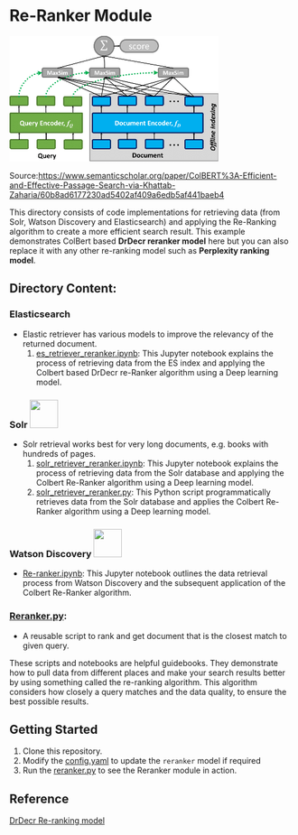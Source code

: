 # Re-Ranker Module

![ColBERT Framework](https://raw.githubusercontent.com/stanford-futuredata/ColBERT/master/docs/images/ColBERT-Framework-MaxSim-W370px.png)

Source:https://www.semanticscholar.org/paper/ColBERT%3A-Efficient-and-Effective-Passage-Search-via-Khattab-Zaharia/60b8ad6177230ad5402af409a6edb5af441baeb4

This directory consists of code implementations for retrieving data (from Solr, Watson Discovery and Elasticsearch) and applying the Re-Ranking algorithm to create a more efficient search result. This example demonstrates ColBert based **DrDecr reranker model** here but you can also replace it with any other re-ranking model such as **Perplexity ranking model**.

## Directory Content:

### Elasticsearch
- Elastic retriever has various models to improve the relevancy of the returned document.
    1. [es_retriever_reranker.ipynb](../3.%20Re-ranker/Elastic%20Search/es_%20reteriver_reranker.ipynb): This Jupyter notebook explains the process of retrieving data from the ES index and applying the Colbert based DrDecr re-Ranker algorithm using a Deep learning model.

### Solr <img src="https://norconex.com/wp-content/uploads/Solr_Logo_on_white_web.png" height="50" width="50"> 
- Solr retrieval works best for very long documents, e.g. books with hundreds of pages. 
    1. [solr_retriever_reranker.ipynb](../3.%20Re-ranker/Solr/solr_retriever_reranker.ipynb): This Jupyter notebook explains the process of retrieving data from the Solr database and applying the Colbert Re-Ranker algorithm using a Deep learning model.
    2. [solr_retriever_reranker.py](../3.%20Re-ranker/Solr/solr_retriever_reranker.py): This Python script programmatically retrieves data from the Solr database and applies the Colbert Re-Ranker algorithm using a Deep learning model.

### Watson Discovery <img src="https://www.cloudcreations.com/wp-content/uploads/2020/10/icon_ibmwatson_5.png" height="50" width="50"> 

- [Re-ranker.ipynb](../3.%20Re-ranker/Watson%20Discovery/Re-ranker.ipynb): This Jupyter notebook outlines the data retrieval process from Watson Discovery and the subsequent application of the Colbert Re-Ranker algorithm.

### [Reranker.py](./reranker.py): 
- A reusable script to rank and get document that is the closest match to given query. 

These scripts and notebooks are  helpful guidebooks. They demonstrate how to pull data from different places and make your search results better by using something called the re-ranking algorithm. This algorithm considers how closely a query matches and the data quality, to ensure the best possible results.

## Getting Started

1. Clone this repository.
2. Modify the [config.yaml](../config.yaml) to update the `reranker` model if required
3. Run the [reranker.py](./reranker.py) to see the Reranker module in action.

## Reference
[DrDecr Re-ranking model](https://huggingface.co/PrimeQA/DrDecr_XOR-TyDi_whitebox)
